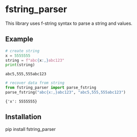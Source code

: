 # fstring_parser

This library uses f-string syntax to parse a string and values.

## Example

```python
# create string
x = 5555555
string = f"abc{x:,}abc123"
print(string)
```
```
abc5,555,555abc123
```

```python
# recover data from string
from fstring_parser import parse_fstring
parse_fstring("abc{x:,}abc123", "abc5,555,555abc123")
```
```
{'x': 5555555}
```


## Installation

pip install fstring_parser